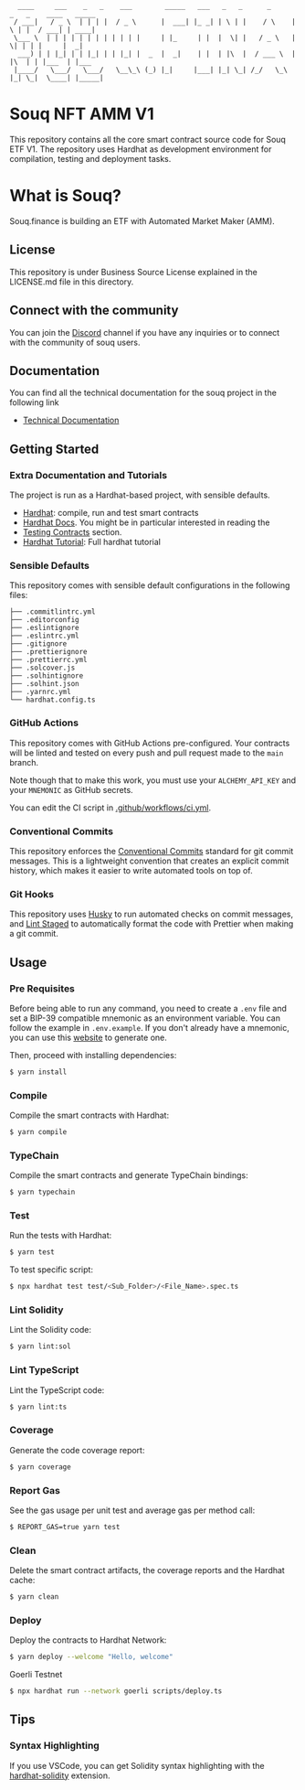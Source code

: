 ```
  ____     ___    _   _    ___        _____   ___   _   _      _      _   _    ____   _____ 
 / ___|   / _ \  | | | |  / _ \      |  ___| |_ _| | \ | |    / \    | \ | |  / ___| | ____|
 \___ \  | | | | | | | | | | | |     | |_     | |  |  \| |   / _ \   |  \| | | |     |  _|  
  ___) | | |_| | | |_| | | |_| |  _  |  _|    | |  | |\  |  / ___ \  | |\  | | |___  | |___ 
 |____/   \___/   \___/   \__\_\ (_) |_|     |___| |_| \_| /_/   \_\ |_| \_|  \____| |_____|

```
# Souq NFT AMM V1

This repository contains all the core smart contract source code for Souq ETF V1. The repository uses Hardhat as development environment for compilation, testing and deployment tasks.

# What is Souq?

Souq.finance is building an ETF with Automated Market Maker (AMM).

## License
This repository is under Business Source License explained in the LICENSE.md file in this directory.

## Connect with the community
You can join the [Discord](https://discord.gg/clubsouq) channel if you have any inquiries or to connect with the community of souq users.

## Documentation

You can find all the technical documentation for the souq project in the following link

- [Technical Documentation](https://docs.souq.finance/)

## Getting Started

### Extra Documentation and Tutorials
The project is run as a Hardhat-based project, with sensible defaults.

- [Hardhat](https://github.com/nomiclabs/hardhat): compile, run and test smart contracts
- [Hardhat Docs](https://hardhat.org/docs). You might be in particular interested in reading the
- [Testing Contracts](https://hardhat.org/tutorial/testing-contracts) section.
- [Hardhat Tutorial](https://hardhat.org/tutorial): Full hardhat tutorial

### Sensible Defaults

This repository comes with sensible default configurations in the following files:

```text
├── .commitlintrc.yml
├── .editorconfig
├── .eslintignore
├── .eslintrc.yml
├── .gitignore
├── .prettierignore
├── .prettierrc.yml
├── .solcover.js
├── .solhintignore
├── .solhint.json
├── .yarnrc.yml
└── hardhat.config.ts
```

### GitHub Actions

This repository comes with GitHub Actions pre-configured. Your contracts will be linted and tested on every push and pull
request made to the `main` branch.

Note though that to make this work, you must use your `ALCHEMY_API_KEY` and your `MNEMONIC` as GitHub secrets.

You can edit the CI script in [.github/workflows/ci.yml](./.github/workflows/ci.yml).

### Conventional Commits

This repository enforces the [Conventional Commits](https://www.conventionalcommits.org/) standard for git commit
messages. This is a lightweight convention that creates an explicit commit history, which makes it easier to write
automated tools on top of.

### Git Hooks

This repository uses [Husky](https://github.com/typicode/husky) to run automated checks on commit messages, and
[Lint Staged](https://github.com/okonet/lint-staged) to automatically format the code with Prettier when making a git
commit.

## Usage

### Pre Requisites

Before being able to run any command, you need to create a `.env` file and set a BIP-39 compatible mnemonic as an
environment variable. You can follow the example in `.env.example`. If you don't already have a mnemonic, you can use
this [website](https://iancoleman.io/bip39/) to generate one.

Then, proceed with installing dependencies:

```sh
$ yarn install
```

### Compile

Compile the smart contracts with Hardhat:

```sh
$ yarn compile
```

### TypeChain

Compile the smart contracts and generate TypeChain bindings:

```sh
$ yarn typechain
```

### Test

Run the tests with Hardhat:

```sh
$ yarn test
```

To test specific script:

```sh
$ npx hardhat test test/<Sub_Folder>/<File_Name>.spec.ts
```

### Lint Solidity

Lint the Solidity code:

```sh
$ yarn lint:sol
```

### Lint TypeScript

Lint the TypeScript code:

```sh
$ yarn lint:ts
```

### Coverage

Generate the code coverage report:

```sh
$ yarn coverage
```

### Report Gas

See the gas usage per unit test and average gas per method call:

```sh
$ REPORT_GAS=true yarn test
```

### Clean

Delete the smart contract artifacts, the coverage reports and the Hardhat cache:

```sh
$ yarn clean
```

### Deploy

Deploy the contracts to Hardhat Network:

```sh
$ yarn deploy --welcome "Hello, welcome"
```
Goerli Testnet

```sh
$ npx hardhat run --network goerli scripts/deploy.ts
```

## Tips

### Syntax Highlighting

If you use VSCode, you can get Solidity syntax highlighting with the
[hardhat-solidity](https://marketplace.visualstudio.com/items?itemName=NomicFoundation.hardhat-solidity) extension.
